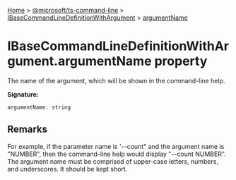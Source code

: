 [Home](./index) &gt; [@microsoft/ts-command-line](./ts-command-line.md) &gt; [IBaseCommandLineDefinitionWithArgument](./ts-command-line.ibasecommandlinedefinitionwithargument.md) &gt; [argumentName](./ts-command-line.ibasecommandlinedefinitionwithargument.argumentname.md)

# IBaseCommandLineDefinitionWithArgument.argumentName property

The name of the argument, which will be shown in the command-line help.

**Signature:**
```javascript
argumentName: string
```

## Remarks

For example, if the parameter name is '--count" and the argument name is "NUMBER", then the command-line help would display "--count NUMBER". The argument name must be comprised of upper-case letters, numbers, and underscores. It should be kept short.
